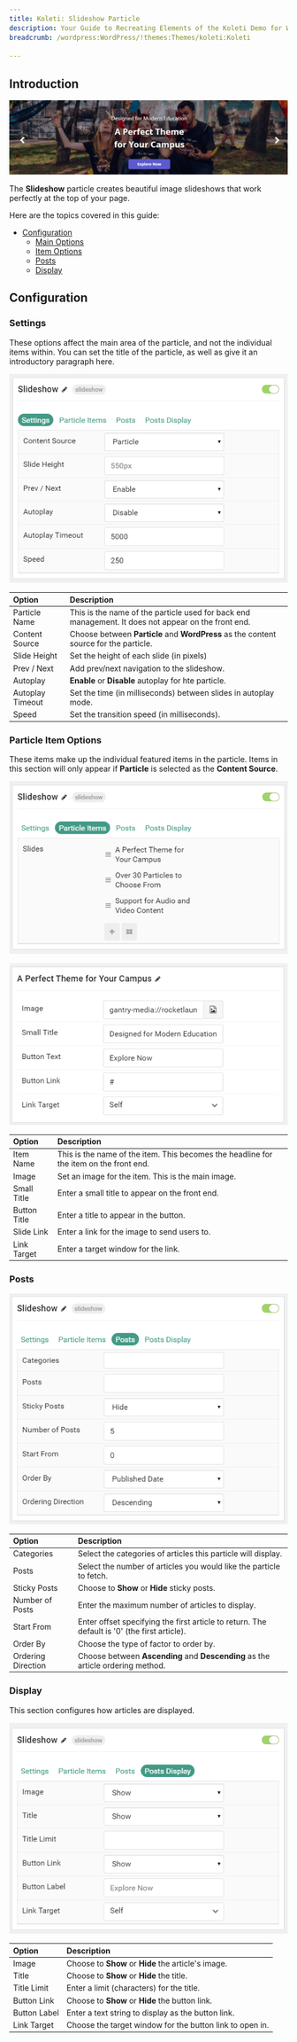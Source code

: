 ```yaml
---
title: Koleti: Slideshow Particle
description: Your Guide to Recreating Elements of the Koleti Demo for WordPress
breadcrumb: /wordpress:WordPress/!themes:Themes/koleti:Koleti

---
```


## Introduction

![](assets/particle_slideshow1.png)

The **Slideshow** particle creates beautiful image slideshows that work perfectly at the top of your page.

Here are the topics covered in this guide:

* [Configuration](#configuration)
    - [Main Options](#settings)
    - [Item Options](#particle-item-options)
    - [Posts](#articles)
    - [Display](#display)

## Configuration

### Settings 

These options affect the main area of the particle, and not the individual items within. You can set the title of the particle, as well as give it an introductory paragraph here.

![](assets/particle_slideshow2.png)

| Option           | Description                                                                                            |
| :-----           | :-----                                                                                                 |
| Particle Name    | This is the name of the particle used for back end management. It does not appear on the front end.    |
| Content Source   | Choose between **Particle** and **WordPress** as the content source for the particle.                     |
| Slide Height     | Set the height of each slide (in pixels)                                                               |
| Prev / Next      | Add prev/next navigation to the slideshow.                                                             |
| Autoplay         | **Enable** or **Disable** autoplay for hte particle.                                                   |
| Autoplay Timeout | Set the time (in milliseconds) between slides in autoplay mode.                                        |
| Speed            | Set the transition speed (in milliseconds).                                                            |

### Particle Item Options

These items make up the individual featured items in the particle. Items in this section will only appear if **Particle** is selected as the **Content Source**.

![](assets/particle_slideshow3.png)

![](assets/particle_slideshow4.png)

| Option       | Description                                                                            |
| :-----       | :-----                                                                                 |
| Item Name    | This is the name of the item. This becomes the headline for the item on the front end. |
| Image        | Set an image for the item. This is the main image.                                     |
| Small Title  | Enter a small title to appear on the front end.                                        |
| Button Title | Enter a title to appear in the button.                                                 |
| Slide Link   | Enter a link for the image to send users to.                                           |
| Link Target  | Enter a target window for the link.                                                    |

### Posts

![](assets/particle_slideshow5.png)

| Option             | Description                                                                                  |
| :-----             | :-----                                                                                       |
| Categories         | Select the categories of articles this particle will display.                                |
| Posts              | Select the number of articles you would like the particle to fetch.                          |
| Sticky Posts       | Choose to **Show** or **Hide** sticky posts.                                                 |
| Number of Posts    | Enter the maximum number of articles to display.                                             |
| Start From         | Enter offset specifying the first article to return. The default is '0' (the first article). |
| Order By           | Choose the type of factor to order by.                                                       |
| Ordering Direction | Choose between **Ascending** and **Descending** as the article ordering method.              |

### Display

This section configures how articles are displayed.

![](assets/particle_slideshow6.png)

| Option       | Description                                              |
| :-----       | :-----                                                   |
| Image        | Choose to **Show** or **Hide** the article's image.      |
| Title        | Choose to **Show** or **Hide** the title.                |
| Title Limit  | Enter a limit (characters) for the title.                |
| Button Link  | Choose to **Show** or **Hide** the button link.          |
| Button Label | Enter a text string to display as the button link.       |
| Link Target  | Choose the target window for the button link to open in. |